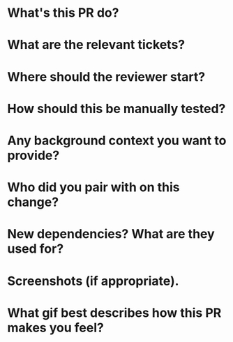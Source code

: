 # What's this PR do? 

# What are the relevant tickets?

# Where should the reviewer start?

# How should this be manually tested?

# Any background context you want to provide?

# Who did you pair with on this change?

# New dependencies? What are they used for?

# Screenshots (if appropriate).

# What gif best describes how this PR makes you feel?
